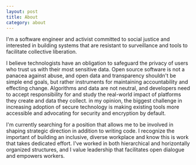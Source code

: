 ```yaml
---
layout: post
title: About
category: about
---
```


I'm a software engineer and activist committed to social justice and interested in building systems that are resistant to surveillance and tools to facilitate collective liberation.

I believe technologists have an obligation to safeguard the privacy of users who trust us with their most sensitive data. Open source software is not a panacea against abuse, and open data and transparency shouldn't be simple end goals, but rather instruments for maintaining accountability and effecting change. Algorithms and data are not neutral, and developers need to accept responsibility for and study the real-world impact of platforms they create and data they collect. in my opinion, the biggest challenge in increasing adoption of secure technology is making existing tools more accessible and advocating for security and encryption by default.

I'm currently searching for a position that allows me to be involved in shaping strategic direction in addition to writing code. I recognize the important of building an inclusive, diverse workplace and know this is work that takes dedicated effort. I've worked in both hierarchical and horizontally organized structures, and I value leadership that facilitates open dialogue and empowers workers.
